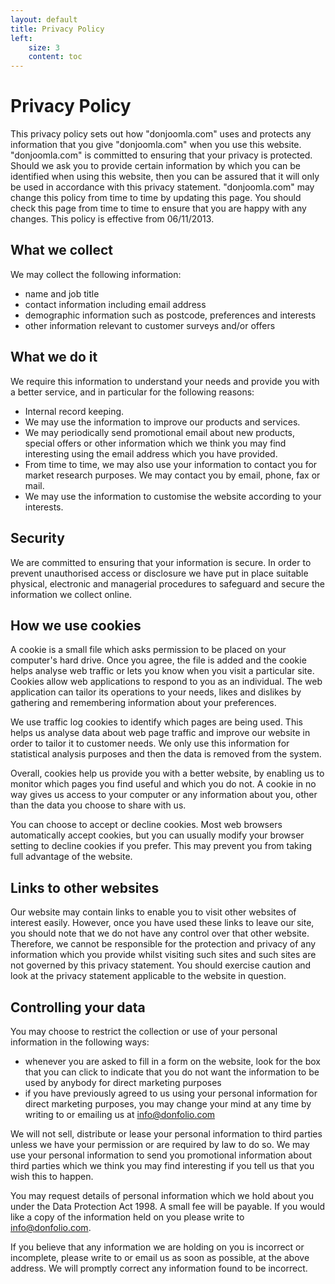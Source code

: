 ```yaml
---
layout: default
title: Privacy Policy
left:
    size: 3
    content: toc
---
```

# Privacy Policy

This privacy policy sets out how "donjoomla.com" uses and protects any information that you give "donjoomla.com" when you use this website.
"donjoomla.com" is committed to ensuring that your privacy is protected. Should we ask you to provide certain information by which you can be identified when using this website, then you can be assured that it will only be used in accordance with this privacy statement.
"donjoomla.com" may change this policy from time to time by updating this page. You should check this page from time to time to ensure that you are happy with any changes. This policy is effective from 06/11/2013.

## What we collect

We may collect the following information:

- name and job title
- contact information including email address
- demographic information such as postcode, preferences and interests
- other information relevant to customer surveys and/or offers

## What we do it

We require this information to understand your needs and provide you with a better service, and in particular for the following reasons:

- Internal record keeping.
- We may use the information to improve our products and services.
- We may periodically send promotional email about new products, special offers or other information which we think you may find interesting using the email address which you have provided. 
- From time to time, we may also use your information to contact you for market research purposes. We may contact you by email, phone, fax or mail.
- We may use the information to customise the website according to your interests.

## Security

We are committed to ensuring that your information is secure. In order to prevent unauthorised access or disclosure we have put in place suitable physical, electronic and managerial procedures to safeguard and secure the information we collect online.

## How we use cookies

A cookie is a small file which asks permission to be placed on your computer's hard drive. Once you agree, the file is added and the cookie helps analyse web traffic or lets you know when you visit a particular site. Cookies allow web applications to respond to you as an individual. The web application can tailor its operations to your needs, likes and dislikes by gathering and remembering information about your preferences.

We use traffic log cookies to identify which pages are being used. This helps us analyse data about web page traffic and improve our website in order to tailor it to customer needs. We only use this information for statistical analysis purposes and then the data is removed from the system.

Overall, cookies help us provide you with a better website, by enabling us to monitor which pages you find useful and which you do not. A cookie in no way gives us access to your computer or any information about you, other than the data you choose to share with us.

You can choose to accept or decline cookies. Most web browsers automatically accept cookies, but you can usually modify your browser setting to decline cookies if you prefer. This may prevent you from taking full advantage of the website.

## Links to other websites

Our website may contain links to enable you to visit other websites of interest easily. However, once you have used these links to leave our site, you should note that we do not have any control over that other website. Therefore, we cannot be responsible for the protection and privacy of any information which you provide whilst visiting such sites and such sites are not governed by this privacy statement. You should exercise caution and look at the privacy statement applicable to the website in question.

## Controlling your data

You may choose to restrict the collection or use of your personal information in the following ways:

- whenever you are asked to fill in a form on the website, look for the box that you can click to indicate that you do not want the information to be used by anybody for direct marketing purposes
- if you have previously agreed to us using your personal information for direct marketing purposes, you may change your mind at any time by writing to or emailing us at [info@donfolio.com](mailto:info@donfolio.com)

We will not sell, distribute or lease your personal information to third parties unless we have your permission or are required by law to do so. We may use your personal information to send you promotional information about third parties which we think you may find interesting if you tell us that you wish this to happen.

You may request details of personal information which we hold about you under the Data Protection Act 1998. A small fee will be payable. If you would like a copy of the information held on you please write to [info@donfolio.com](mailto:info@donfolio.com).

If you believe that any information we are holding on you is incorrect or incomplete, please write to or email us as soon as possible, at the above address. We will promptly correct any information found to be incorrect.
